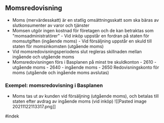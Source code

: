 ## Momsredovisning
- Moms (mervärdesskatt) är en statlig omsättningsskatt som ska bäras av slutkonsumenter av varor och tjänster
- Momsen utgör ingen kostnad för företagen och de kan betraktas som "momsadministratörer"
		- Vid inköp uppstår en fordran på staten för momsutgiften (ingående moms)
		- Vid försäljning uppstår en skuld till staten för momsinkomsten (utgående moms)
- Vid momsredovisningsperiodens slut regleras skillnaden mellan ingående och utgående moms
- Momsredovisningen förs i Basplanen på minst tre skuldkonton
		- 2610 - utgående moms
		- 2640 - ingående moms
		- 2650 Redovisningskonto för moms (utgående och ingående moms avslutas)

### Exempel: momsredovisning i Basplanen
- Moms tas ut av kunden vid försäljning (utgående moms), och betalas till staten efter avdrag av ingående moms (vid inköp)
![[Pasted image 20211122113317.png]]

#indek 